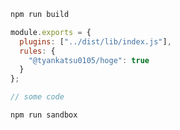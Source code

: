 ```bash
npm run build
```

```js
module.exports = {
  plugins: ["../dist/lib/index.js"],
  rules: {
    "@tyankatsu0105/hoge": true
  }
};
```

```scss
// some code
```

```bash
npm run sandbox
```